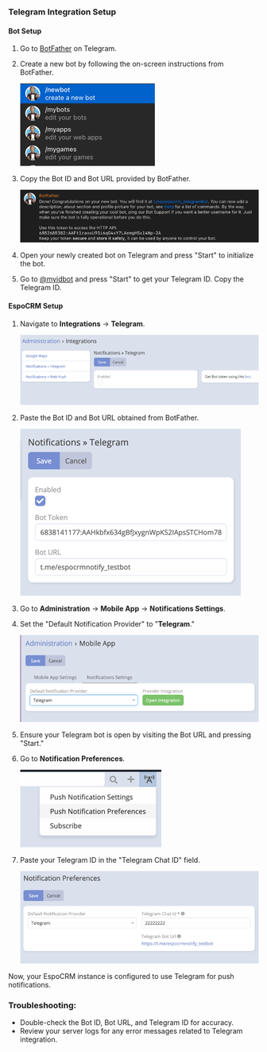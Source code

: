 ### Telegram Integration Setup

#### Bot Setup

1. Go to [BotFather](https://t.me/BotFather) on Telegram.

2. Create a new bot by following the on-screen instructions from BotFather.

   ![img.png](../../../../_static/images/espocrm-extensions/mobile-app/telegram/setup-0.png)

3. Copy the Bot ID and Bot URL provided by BotFather.

   ![img.png](../../../../_static/images/espocrm-extensions/mobile-app/telegram/setup-1.png)

4. Open your newly created bot on Telegram and press "Start" to initialize the bot.

5. Go to [@myidbot](https://t.me/myidbot) and press "Start" to get your Telegram ID. Copy the Telegram ID.

#### EspoCRM Setup

1. Navigate to **Integrations** -> **Telegram**.

   ![img.png](../../../../_static/images/espocrm-extensions/mobile-app/telegram/setup-2.png)

2. Paste the Bot ID and Bot URL obtained from BotFather.

   ![img.png](../../../../_static/images/espocrm-extensions/mobile-app/telegram/setup-3.png)

3. Go to **Administration** -> **Mobile App** -> **Notifications Settings**.

4. Set the "Default Notification Provider" to "**Telegram**."

   ![img.png](../../../../_static/images/espocrm-extensions/mobile-app/telegram/setup-4.png)

5. Ensure your Telegram bot is open by visiting the Bot URL and pressing "Start."

6. Go to **Notification Preferences**.

   ![img.png](../../../../_static/images/espocrm-extensions/mobile-app/telegram/setup-5.png)

7. Paste your Telegram ID in the "Telegram Chat ID" field.

   ![img.png](../../../../_static/images/espocrm-extensions/mobile-app/telegram/setup-6.png)

Now, your EspoCRM instance is configured to use Telegram for push notifications.


### Troubleshooting:

- Double-check the Bot ID, Bot URL, and Telegram ID for accuracy.
- Review your server logs for any error messages related to Telegram integration.

